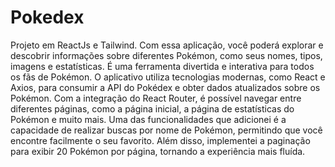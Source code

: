 # Pokedex
Projeto em ReactJs e Tailwind.
Com essa aplicação, você poderá explorar e descobrir informações sobre diferentes Pokémon, como seus nomes, tipos, imagens e estatísticas. É uma ferramenta divertida e interativa para todos os fãs de Pokémon.
O aplicativo utiliza tecnologias modernas, como React e Axios, para consumir a API do Pokédex e obter dados atualizados sobre os Pokémon. Com a integração do React Router, é possível navegar entre diferentes páginas, como a página inicial, a página de estatísticas do Pokémon e muito mais.
Uma das funcionalidades que adicionei é a capacidade de realizar buscas por nome de Pokémon, permitindo que você encontre facilmente o seu favorito. Além disso, implementei a paginação para exibir 20 Pokémon por página, tornando a experiência mais fluída.
